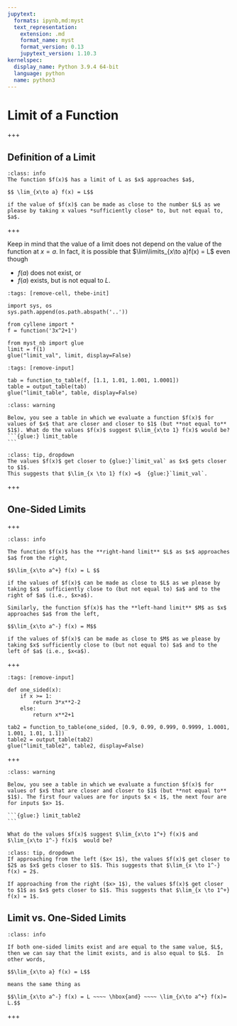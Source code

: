 ```yaml
---
jupytext:
  formats: ipynb,md:myst
  text_representation:
    extension: .md
    format_name: myst
    format_version: 0.13
    jupytext_version: 1.10.3
kernelspec:
  display_name: Python 3.9.4 64-bit
  language: python
  name: python3
---
```


# Limit of a Function

+++

## Definition of a Limit

```{admonition} Definition
:class: info
The function $f(x)$ has a limit of L as $x$ approaches $a$,

$$ \lim_{x\to a} f(x) = L$$

if the value of $f(x)$ can be made as close to the number $L$ as we please by taking x values *sufficiently close* to, but not equal to, $a$.
```

+++

Keep in mind that the value of a limit does not depend on the value of the function at $x=a$.  In fact, it is possible that $\lim\limits_{x\to a}f(x) = L$ even though
- $f(a)$ does not exist, or
- $f(a)$ exists, but is not equal to $L$.

```{code-cell} ipython3
:tags: [remove-cell, thebe-init]

import sys, os
sys.path.append(os.path.abspath('..'))

from cyllene import *
f = function('3x^2+1')

from myst_nb import glue
limit = f(1)
glue("limit_val", limit, display=False)
```

```{code-cell} ipython3
:tags: [remove-input]

tab = function_to_table(f, [1.1, 1.01, 1.001, 1.0001])
table = output_table(tab)
glue("limit_table", table, display=False)
```

````{admonition} Exercise
:class: warning

Below, you see a table in which we evaluate a function $f(x)$ for values of $x$ that are closer and closer to $1$ (but **not equal to** $1$). What do the values $f(x)$ suggest $\lim_{x\to 1} f(x)$ would be?
```{glue:} limit_table
```
````

```{admonition} Click the button to show solution.
:class: tip, dropdown
The values $f(x)$ get closer to {glue:}`limit_val` as $x$ gets closer to $1$.
This suggests that $\lim_{x \to 1} f(x) =$  {glue:}`limit_val`.
```

+++

## One-Sided Limits

+++

```{admonition} Definition
:class: info

The function $f(x)$ has the **right-hand limit** $L$ as $x$ approaches $a$ from the right, 

$$\lim_{x\to a^+} f(x) = L $$ 

if the values of $f(x)$ can be made as close to $L$ as we please by taking $x$  sufficiently close to (but not equal to) $a$ and to the right of $a$ (i.e., $x>a$).

Similarly, the function $f(x)$ has the **left-hand limit** $M$ as $x$ approaches $a$ from the left, 

$$\lim_{x\to a^-} f(x) = M$$ 

if the values of $f(x)$ can be made as close to $M$ as we please by taking $x$ sufficiently close to (but not equal to) $a$ and to the left of $a$ (i.e., $x<a$).
```

+++

```{code-cell} ipython3
:tags: [remove-input]

def one_sided(x):
    if x >= 1:
        return 3*x**2-2
    else:
        return x**2+1
    
tab2 = function_to_table(one_sided, [0.9, 0.99, 0.999, 0.9999, 1.0001, 1.001, 1.01, 1.1])
table2 = output_table(tab2)
glue("limit_table2", table2, display=False)
```

+++

````{admonition} Exercise
:class: warning

Below, you see a table in which we evaluate a function $f(x)$ for values of $x$ that are closer and closer to $1$ (but **not equal to** $1$). The first four values are for inputs $x < 1$, the next four are for inputs $x> 1$. 

```{glue:} limit_table2
```

What do the values $f(x)$ suggest $\lim_{x\to 1^+} f(x)$ and $\lim_{x\to 1^-} f(x)$  would be?
````


```{admonition} Click the button to show solution.
:class: tip, dropdown
If approaching from the left ($x< 1$), the values $f(x)$ get closer to $2$ as $x$ gets closer to $1$. This suggests that $\lim_{x \to 1^-} f(x) = 2$.

If approaching from the right ($x> 1$), the values $f(x)$ get closer to $1$ as $x$ gets closer to $1$. This suggests that $\lim_{x \to 1^+} f(x) = 1$.
```


## Limit vs. One-Sided Limits

```{admonition} Fact
:class: info

If both one-sided limits exist and are equal to the same value, $L$, then we can say that the limit exists, and is also equal to $L$.  In other words, 

$$\lim_{x\to a} f(x) = L$$

means the same thing as

$$\lim_{x\to a^-} f(x) = L ~~~~ \hbox{and} ~~~~ \lim_{x\to a^+} f(x)= L.$$
```

+++

<!-- ## Try It Yourself!

```{link-button} https://binder.jupytr.cloud.psu.edu/v2/gh/28left/110jupyter/master?filepath=ch_Limits/limits_def_TIY.ipynb
    :type: url
    :text: Click to launch activity
    :classes: btn-outline-warning btn-block
``` -->
